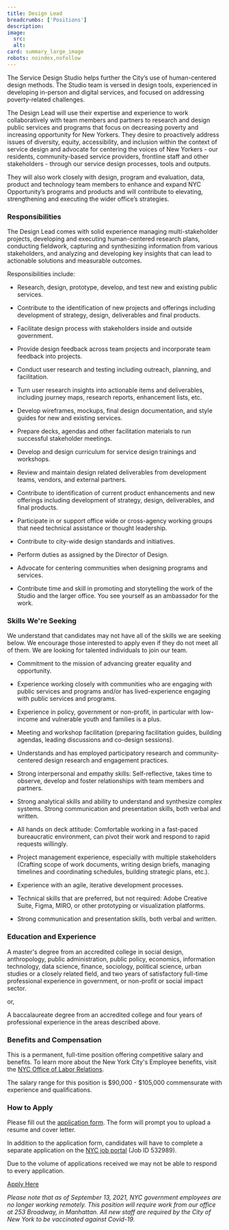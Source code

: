 ```yaml
---
title: Design Lead
breadcrumbs: ['Positions']
description:
image:
  src:
  alt:
card: summary_large_image
robots: noindex,nofollow
---
```


The Service Design Studio helps further the City’s use of human-centered design methods. The Studio team is versed in design tools, experienced in developing in-person and digital services, and focused on addressing poverty-related challenges.

The Design Lead will use their expertise and experience to work collaboratively with team members and partners to research and design public services and programs that focus on decreasing poverty and increasing opportunity for New Yorkers. They desire to proactively address issues of diversity, equity, accessibility, and inclusion within the context of service design and advocate for centering the voices of New Yorkers - our residents, community-based service providers, frontline staff and other stakeholders - through our service design processes, tools and outputs.

They will also work closely with design, program and evaluation, data, product and technology team members to enhance and expand NYC Opportunity’s programs and products and will contribute to elevating, strengthening and executing the wider office’s strategies.

### Responsibilities

The Design Lead comes with solid experience managing multi-stakeholder projects, developing and executing human-centered research plans, conducting fieldwork, capturing and synthesizing information from various stakeholders, and analyzing and developing key insights that can lead to actionable solutions and measurable outcomes.

Responsibilities include:

* Research, design, prototype, develop, and test new and existing public services.

* Contribute to the identification of new projects and offerings including development of strategy, design, deliverables and final products.

* Facilitate design process with stakeholders inside and outside government.

* Provide design feedback across team projects and incorporate team feedback into projects.

* Conduct user research and testing including outreach, planning, and facilitation.

* Turn user research insights into actionable items and deliverables, including journey maps, research reports, enhancement lists, etc.

* Develop wireframes, mockups, final design documentation, and style guides for new and existing services.

* Prepare decks, agendas and other facilitation materials to run successful stakeholder meetings.

* Develop and design curriculum for service design trainings and workshops.

* Review and maintain design related deliverables from development teams, vendors, and external partners.

* Contribute to identification of current product enhancements and new offerings including development of strategy, design, deliverables, and final products.

* Participate in or support office wide or cross-agency working groups that need technical assistance or thought leadership.

* Contribute to city-wide design standards and initiatives.

* Perform duties as assigned by the Director of Design.

* Advocate for centering communities when designing programs and services.

* Contribute time and skill in promoting and storytelling the work of the Studio and the larger office. You see yourself as an ambassador for the work.

### Skills We're Seeking

We understand that candidates may not have all of the skills we are seeking below. We encourage those interested to apply even if they do not meet all of them. We are looking for talented individuals to join our team.

* Commitment to the mission of advancing greater equality and opportunity.

* Experience working closely with communities who are engaging with public services and programs and/or has lived-experience engaging with public services and programs.

* Experience in policy, government or non-profit, in particular with low-income and vulnerable youth and families is a plus.

* Meeting and workshop facilitation (preparing facilitation guides, building agendas, leading discussions and co-design sessions).

* Understands and has employed participatory research and community-centered design research and engagement practices.

* Strong interpersonal and empathy skills: Self-reflective, takes time to observe, develop and foster relationships with team members and partners.

* Strong analytical skills and ability to understand and synthesize complex systems. Strong communication and presentation skills, both verbal and written.

* All hands on deck attitude: Comfortable working in a fast-paced bureaucratic environment, can pivot their work and respond to rapid requests willingly.

* Project management experience, especially with multiple stakeholders (Crafting scope of work documents, writing design briefs, managing timelines and coordinating schedules, building strategic plans, etc.).

* Experience with an agile, iterative development processes.

* Technical skills that are preferred, but not required: Adobe Creative Suite, Figma, MIRO, or other prototyping or visualization platforms.

* Strong communication and presentation skills, both verbal and written.

### Education and Experience

A master's degree from an accredited college in social design, anthropology, public administration, public policy, economics, information technology, data science, finance, sociology, political science, urban studies or a closely related field, and two years of satisfactory full-time professional experience in government, or non-profit or social impact sector.

or,

A baccalaureate degree from an accredited college and four years of professional experience in the areas described above.

### Benefits and Compensation

This is a permanent, full-time position offering competitive salary and benefits. To learn more about the New York City's Employee benefits, visit the [NYC Office of Labor Relations](https://www1.nyc.gov/site/olr/index.page).

The salary range for this position is $90,000 - $105,000 commensurate with experience and qualifications.

### How to Apply

Please fill out the [application form](https://airtable.com/shr69xBNgAtu7b9w8). The form will prompt you to upload a resume and cover letter.

In addition to the application form, candidates will have to complete a separate application on the [NYC job portal](https://www1.nyc.gov/jobs/index.page) (Job ID 532989).

Due to the volume of applications received we may not be able to respond to every application.

<a href="https://www1.nyc.gov/jobs/index.page" class="btn btn-primary w-full">Apply Here</a>

*Please note that as of September 13, 2021, NYC government employees are no longer working remotely. This position will require work from our office at 253 Broadway, in Manhattan. All new staff are required by the City of New York to be vaccinated against Covid-19.*